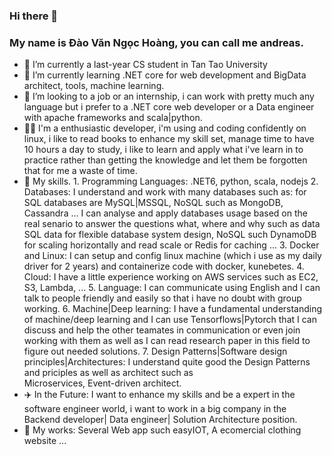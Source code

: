 ### Hi there 👋
### My name is Đào Văn Ngọc Hoàng, you can call me andreas.

- 🔭 I’m currently a last-year CS student in Tan Tao University
- 🌱 I’m currently learning .NET core for web development and BigData architect, tools, machine learning.
- 👯 I’m looking to a job or an internship, i can work with pretty much any language but i prefer to a .NET core web developer or a Data engineer with apache frameworks and scala|python.
- 👨‍💻 I'm a enthusiastic developer, i'm using and coding confidently on linux, i like to read books to enhance my skill set, manage time to have 10 hours a day to study, i like to learn and apply what i've learn in to practice rather than getting the knowledge and let them be forgotten that for me a waste of time. 
- 🤹 My skills.
            1. Programming Languages: .NET6, python, scala, nodejs 
            2. Databases: I understand and work with many databases such as: for SQL databases are MySQL|MSSQL, NoSQL such as MongoDB, Cassandra ... I can analyse and 
               apply databases usage based on the real senario to answer the questions what, where and why such as data SQL data for flexible database system design,                    NoSQL such DynamoDB for scaling horizontally and read scale or Redis for caching ...
            3. Docker and Linux: I can setup and config linux machine (which i use as my daily driver for 2 years) and containerize code with docker, kunebetes.
            4. Cloud: I have a little experience working on AWS services such as EC2, S3, Lambda, ... 
            5. Language: I can communicate using English and I can talk to people friendly and easily so that i have no doubt with group working.
            6. Machine|Deep learning: I have a fundamental understanding of machine/deep learning and I can use Tensorflows|Pytorch that I can discuss and help the other                teamates in communication or even join working with them as well as I can read research paper in this field to figure out needed solutions.
            7. Design Patterns|Software design principles|Architectures: I understand quite good the Design Patterns and priciples as well as architect such as        
               Microservices, Event-driven architect.
- ✈️ In the Future: I want to enhance my skills and be a expert in the software engineer world, i want to work in a big company in the Backend developer| Data engineer| Solution Architecture position.
- 🔖 My works: Several Web app such easyIOT, A ecomercial clothing website ...
